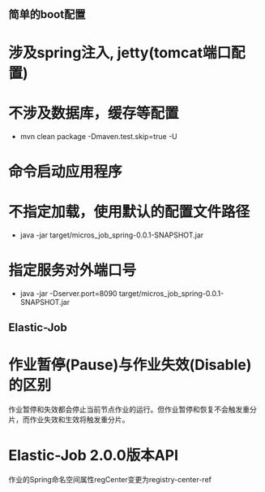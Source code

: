 ## 简单的boot配置
# 涉及spring注入, jetty(tomcat端口配置)
# 不涉及数据库，缓存等配置
* mvn clean package -Dmaven.test.skip=true -U

# 命令启动应用程序
#  不指定加载，使用默认的配置文件路径
* java -jar target/micros_job_spring-0.0.1-SNAPSHOT.jar

# 指定服务对外端口号
* java -jar -Dserver.port=8090 target/micros_job_spring-0.0.1-SNAPSHOT.jar

## Elastic-Job
# 作业暂停(Pause)与作业失效(Disable)的区别
作业暂停和失效都会停止当前节点作业的运行。但作业暂停和恢复不会触发重分片，而作业失效和生效将触发重分片。
# Elastic-Job 2.0.0版本API
作业的Spring命名空间属性regCenter变更为registry-center-ref
